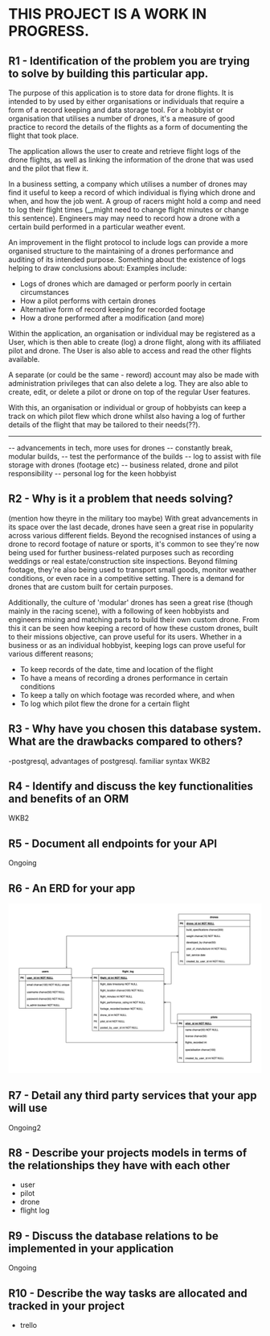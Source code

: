 # THIS PROJECT IS A WORK IN PROGRESS.

## R1 - Identification of the problem you are trying to solve by building this particular app.

The purpose of this application is to store data for drone flights. It is intended to by used by either organisations or individuals that require a form of a record keeping and data storage tool. For a hobbyist or organisation that utilises a number of drones, it's a measure of good practice to record the details of the flights as a form of documenting the flight that took place. 

The application allows the user to create and retrieve flight logs of the drone flights, as well as linking the information of the drone that was used and the pilot that flew it. 

In a business setting, a company which utilises a number of drones may find it useful to keep a record of which individual is flying which drone and when, and how the job went. 
A group of racers might hold a comp and need to log their flight times (__might need to change flight minutes or change this sentence). 
Engineers may may need to record how a drone with a certain build performed in a particular weather event. 

An improvement in the flight protocol to include logs can provide a more organised structure to the maintaining of a drones performance and auditing of its intended purpose. Something about the existence of logs helping to draw conclusions about: Examples include: 

- Logs of drones which are damaged or perform poorly in certain circumstances
- How a pilot performs with certain drones
- Alternative form of record keeping for recorded footage
- How a drone performed after a modification
(and more)


Within the application, an organisation or individual may be registered as a User, which is then able to create (log) a drone flight, along with its affiliated pilot and drone. The User is also able to access and read the other flights available.

A separate (or could be the same - reword) account may also be made with administration privileges that can also delete a log. They are also able to create, edit, or delete a pilot or drone on top of the regular User features.

With this, an organisation or individual or group of hobbyists can keep a track on which pilot flew which drone whilst also having a log of further details of the flight that may be tailored to their needs(??).

________________________

-- advancements in tech, more uses for drones
-- constantly break, modular builds,
-- test the performance of the builds
-- log to assist with file storage with drones (footage etc)
-- business related, drone and pilot responsibility
-- personal log for the keen hobbyist

## R2 - Why is it a problem that needs solving?

(mention how theyre in the military too maybe)
With great advancements in its space over the last decade, drones have seen a great rise in popularity across various different fields. Beyond the recognised instances of using a drone to record footage of nature or sports, it's common to see they're now being used for further business-related purposes such as recording weddings or real estate/construction site inspections. Beyond filming footage, they're also being used to transport small goods, monitor weather conditions, or even race in a competitive setting. There is a demand for drones that are custom built for certain purposes. 

Additionally, the culture of 'modular' drones has seen a great rise (though mainly in the racing scene), with a following of keen hobbyists and engineers mixing and matching parts to build their own custom drone. From this it can be seen how keeping a record of how these custom drones, built to their missions objective, can prove useful for its users. Whether in a business or as an individual hobbyist, keeping logs can prove useful for various different reasons;

- To keep records of the date, time and location of the flight
- To have a means of recording a drones performance in certain conditions
- To keep a tally on which footage was recorded where, and when
- To log which pilot flew the drone for a certain flight


## R3 - Why have you chosen this database system. What are the drawbacks compared to others?

-postgresql, advantages of postgresql. familiar syntax
WKB2

## R4 - Identify and discuss the key functionalities and benefits of an ORM

WKB2

## R5 - Document all endpoints for your API

Ongoing

## R6 - An ERD for your app

![T2A2-ERD](./docs/T2A2%20ERD.png)


## R7 - Detail any third party services that your app will use

Ongoing2

## R8 - Describe your projects models in terms of the relationships they have with each other

- user
- pilot
- drone
- flight log


## R9 - Discuss the database relations to be implemented in your application

Ongoing


## R10 - Describe the way tasks are allocated and tracked in your project
- trello


